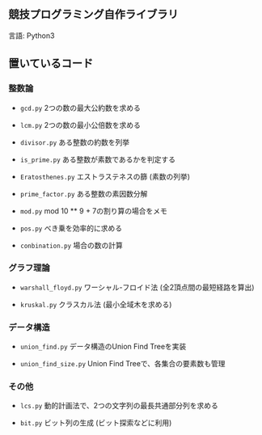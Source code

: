 ## 競技プログラミング自作ライブラリ  
言語: Python3  

## 置いているコード  
### 整数論  
* `gcd.py` 2つの数の最大公約数を求める  

* `lcm.py` 2つの数の最小公倍数を求める  

* `divisor.py` ある整数の約数を列挙  

* `is_prime.py` ある整数が素数であるかを判定する  

* `Eratosthenes.py` エストラステネスの篩 (素数の列挙)  

* `prime_factor.py` ある整数の素因数分解

* `mod.py` mod 10 ** 9 + 7の割り算の場合をメモ

* `pos.py` べき乗を効率的に求める  

* `conbination.py` 場合の数の計算  

### グラフ理論  

* `warshall_floyd.py` ワーシャル-フロイド法 (全2頂点間の最短経路を算出)  

* `kruskal.py` クラスカル法 (最小全域木を求める)  

### データ構造  

* `union_find.py` データ構造のUnion Find Treeを実装  

* `union_find_size.py` Union Find Treeで、各集合の要素数も管理  

### その他  

* `lcs.py` 動的計画法で、2つの文字列の最長共通部分列を求める  

* `bit.py` ビット列の生成 (ビット探索などに利用)  
